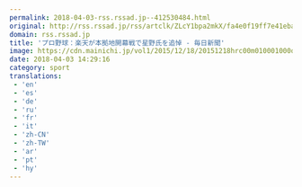 ```yaml
---
permalink: 2018-04-03-rss.rssad.jp--412530484.html
original: http://rss.rssad.jp/rss/artclk/ZLcY1bpa2mkX/fa4e0f19ff7e41eba620e126afaa191d?ul=jCB499r1moakxAWVnevUCycsRG7JhTprECVPBvH3yy17H29bGRe2r4OhfaEmSuYZGeoHO9960t_UNjKstxVig_kmO8bw
domain: rss.rssad.jp
title: 'プロ野球：楽天が本拠地開幕戦で星野氏を追悼 - 毎日新聞'
image: https://cdn.mainichi.jp/vol1/2015/12/18/20151218hrc00m010001000q/9.jpg?2
date: 2018-04-03 14:29:16
category: sport
translations: 
 - 'en'
 - 'es'
 - 'de'
 - 'ru'
 - 'fr'
 - 'it'
 - 'zh-CN'
 - 'zh-TW'
 - 'ar'
 - 'pt'
 - 'hy'
---
```


